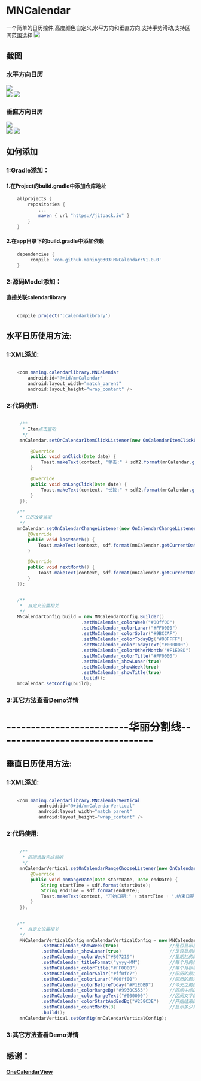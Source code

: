 # MNCalendar
一个简单的日历控件,高度颜色自定义,水平方向和垂直方向,支持手势滑动,支持区间范围选择
[![](https://jitpack.io/v/maning0303/MNCalendar.svg)](https://jitpack.io/#maning0303/MNCalendar)

## 截图
### 水平方向日历
![](https://github.com/maning0303/MNCalendar/raw/master/screenshots/mncalendar_gif01.gif)
<br>
![](https://github.com/maning0303/MNCalendar/raw/master/screenshots/calendar_001.png)
![](https://github.com/maning0303/MNCalendar/raw/master/screenshots/calendar_002.png)

### 垂直方向日历

![](https://github.com/maning0303/MNCalendar/raw/master/screenshots/mncalendar_gif02.gif)
<br>
![](https://github.com/maning0303/MNCalendar/raw/master/screenshots/mn_calendar_vertical_01.png)
![](https://github.com/maning0303/MNCalendar/raw/master/screenshots/mn_calendar_vertical_02.png)


## 如何添加
### 1:Gradle添加：
#### 1.在Project的build.gradle中添加仓库地址

``` gradle
	allprojects {
		repositories {
			...
			maven { url "https://jitpack.io" }
		}
	}
```

#### 2.在app目录下的build.gradle中添加依赖
``` gradle
	dependencies {
	     compile 'com.github.maning0303:MNCalendar:V1.0.0'
	}
```

### 2:源码Model添加：
#### 直接关联calendarlibrary

``` gradle

	compile project(':calendarlibrary')

```

## 水平日历使用方法:

### 1:XML添加:
``` java

    <com.maning.calendarlibrary.MNCalendar
        android:id="@+id/mnCalendar"
        android:layout_width="match_parent"
        android:layout_height="wrap_content" />

```

### 2:代码使用:

``` java

     /**
      * Item点击监听
      */
     mnCalendar.setOnCalendarItemClickListener(new OnCalendarItemClickListener() {

         @Override
         public void onClick(Date date) {
             Toast.makeText(context, "单击:" + sdf2.format(mnCalendar.getCurrentDate()), Toast.LENGTH_SHORT).show();
         }

         @Override
         public void onLongClick(Date date) {
             Toast.makeText(context, "长按:" + sdf2.format(mnCalendar.getCurrentDate()), Toast.LENGTH_SHORT).show();
         }
     });

    /**
     * 日历改变监听
     */
    mnCalendar.setOnCalendarChangeListener(new OnCalendarChangeListener() {
        @Override
        public void lastMonth() {
            Toast.makeText(context, sdf.format(mnCalendar.getCurrentDate()), Toast.LENGTH_SHORT).show();
        }

        @Override
        public void nextMonth() {
            Toast.makeText(context, sdf.format(mnCalendar.getCurrentDate()), Toast.LENGTH_SHORT).show();
        }
    });


    /**
     *  自定义设置相关
     */
    MNCalendarConfig build = new MNCalendarConfig.Builder()
                            .setMnCalendar_colorWeek("#00ff00")         //星期栏的文字的颜色
                            .setMnCalendar_colorLunar("#FF0000")        //阴历的文字的颜色
                            .setMnCalendar_colorSolar("#9BCCAF")        //阳历的文字的颜色
                            .setMnCalendar_colorTodayBg("#00FFFF")      //今天圆形背景的颜色
                            .setMnCalendar_colorTodayText("#000000")    //今天文字的颜色
                            .setMnCalendar_colorOtherMonth("#F1EDBD")   //不是本月的文字颜色
                            .setMnCalendar_colorTitle("#FF0000")        //标题的颜色(包括文字和左右箭头)
                            .setMnCalendar_showLunar(true)              //是不是显示阴历
                            .setMnCalendar_showWeek(true)               //是不是显示星期栏
                            .setMnCalendar_showTitle(true)              //是不是显示标题栏
                            .build();
    mnCalendar.setConfig(build);

```

### 3:其它方法查看Demo详情

# -------------------------华丽分割线--------------------------------

## 垂直日历使用方法:

### 1:XML添加:
``` java

    <com.maning.calendarlibrary.MNCalendarVertical
            android:id="@+id/mnCalendarVertical"
            android:layout_width="match_parent"
            android:layout_height="wrap_content" />

```

### 2:代码使用:

``` java

     /**
      * 区间选取完成监听
      */
     mnCalendarVertical.setOnCalendarRangeChooseListener(new OnCalendarRangeChooseListener() {
         @Override
         public void onRangeDate(Date startDate, Date endDate) {
             String startTime = sdf.format(startDate);
             String endTime = sdf.format(endDate);
             Toast.makeText(context, "开始日期:" + startTime + ",结束日期:" + endTime, Toast.LENGTH_SHORT).show();
         }
     });


    /**
     *  自定义设置相关
     */
     MNCalendarVerticalConfig mnCalendarVerticalConfig = new MNCalendarVerticalConfig.Builder()
             .setMnCalendar_showWeek(true)                   //是否显示星期栏
             .setMnCalendar_showLunar(true)                  //是否显示阴历
             .setMnCalendar_colorWeek("#B07219")             //星期栏的颜色
             .setMnCalendar_titleFormat("yyyy-MM")           //每个月的标题样式
             .setMnCalendar_colorTitle("#FF0000")            //每个月标题的颜色
             .setMnCalendar_colorSolar("#ff0fc7")            //阳历的颜色
             .setMnCalendar_colorLunar("#00ff00")            //阴历的颜色
             .setMnCalendar_colorBeforeToday("#F1EDBD")      //今天之前的日期的颜色
             .setMnCalendar_colorRangeBg("#9930C553")        //区间中间的背景颜色
             .setMnCalendar_colorRangeText("#000000")        //区间文字的颜色
             .setMnCalendar_colorStartAndEndBg("#258C3E")    //开始结束的背景颜色
             .setMnCalendar_countMonth(3)                    //显示多少月(默认6个月)
             .build();
     mnCalendarVertical.setConfig(mnCalendarVerticalConfig);

```

### 3:其它方法查看Demo详情


## 感谢：
#### [OneCalendarView](https://github.com/MorochoRochaDarwin/OneCalendarView)